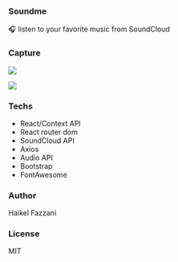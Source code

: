 ### Soundme  
🎧 listen to your favorite music from SoundCloud

### Capture
![](https://i.ibb.co/vwTxsfg/soundme.png)

![](https://i.ibb.co/VVX7qZ4/soundme.gif)

### Techs
- React/Context API
- React router dom
- SoundCloud API
- Axios
- Audio API
- Bootstrap
- FontAwesome

### Author  
Haikel Fazzani

### License
MIT